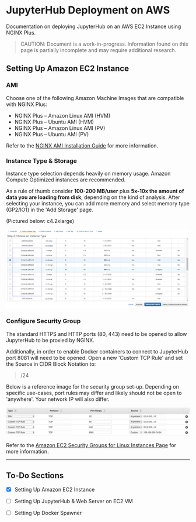 # JupyterHub Deployment on AWS
Documentation on deploying JupyterHub on an AWS EC2 Instance using NGINX Plus. 

>CAUTION: Document is a work-in-progress. Information found on this page is partially incomplete and may require additional research. 

## Setting Up Amazon EC2 Instance

### AMI
Choose one of the following Amazon Machine Images that are compatible with NGINX Plus: 

* NGINX Plus – Amazon Linux AMI (HVM)
* NGINX Plus – Ubuntu AMI (HVM)
* NGINX Plus – Amazon Linux AMI (PV)
* NGINX Plus – Ubuntu AMI (PV)

Refer to the [NGINX AMI Installation Guide](https://www.nginx.com/resources/admin-guide/setting-nginx-plus-environment-amazon-ec2/) for more information.

### Instance Type & Storage
Instance type selection depends heavily on memory usage. Amazon Compute Optimized instances are recommended. 

As a rule of thumb consider **100-200 MB/user** plus **5x-10x the amount of data you are loading from disk**, depending on the kind of analysis. After selecting your instance, you can add more memory and select memory type (GP2/IO1) in the 'Add Storage' page. 

(Pictured below: c4.2xlarge)

![Instance Type](images/instance.png)

### Configure Security Group
The standard HTTPS and HTTP ports (80, 443) need to be opened to allow JupyterHub to be proxied by NGINX. 

Additionally, in order to enable Docker containers to connect to JupyterHub port 8081 will need to be opened. Open a new 'Custom TCP Rule' and set the Source in CIDR Block Notation to: 
> <Netword IP Address>/24

Below is a reference image for the security group set-up. Depending on specific use-cases, port rules may differ and likely should not be open to 'anywhere'.  Your network IP will also differ. 

![Security Group](images/security.png)

Refer to the [Amazon EC2 Security Groups for Linux Instances Page](http://docs.aws.amazon.com/AWSEC2/latest/UserGuide/using-network-security.html) for more information.

----

## To-Do Sections
- [x] Setting Up Amazon EC2 Instance 
- [ ] Setting Up JupyterHub & Web Server on EC2 VM
- [ ] Setting Up Docker Spawner

